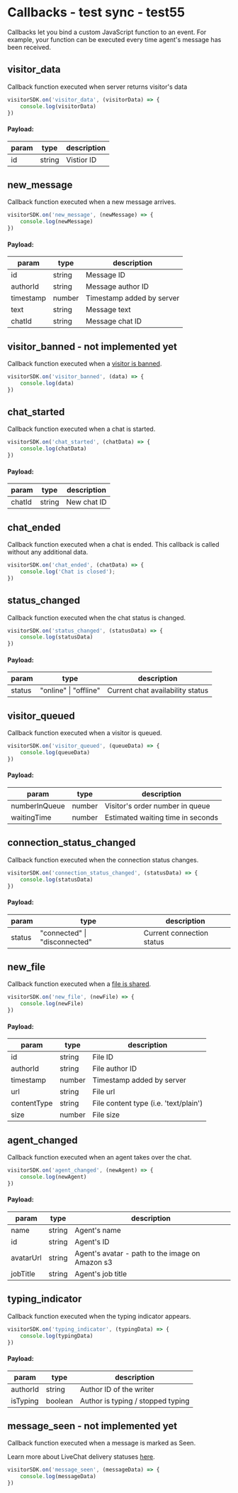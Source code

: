 # Callbacks - test sync - test55

Callbacks let you bind a custom JavaScript function to an event. For example, your function can be executed every time agent's message has been received.

## visitor_data

Callback function executed when server returns visitor's data

```js
visitorSDK.on('visitor_data', (visitorData) => {
    console.log(visitorData)
})
```
#### Payload:

| param | type    | description |
| ----- | ------- | ----------- |
| id    | string  | Vistior ID  |

## new_message

Callback function executed when a new message arrives.

```js
visitorSDK.on('new_message', (newMessage) => {
    console.log(newMessage)
})
```
#### Payload:

| param      | type    | description                   |
| ---------- | ------- | ----------------------------- |
| id         | string  | Message ID                    |
| authorId   | string  | Message author ID             |
| timestamp  | number  | Timestamp added by server     |
| text       | string  | Message text                  |
| chatId     | string  | Message chat ID               |

## visitor_banned - not implemented yet

Callback function executed when a [visitor is banned](https://www.livechatinc.com/features/chat-tools/#Chat-tools-other-features).

```js
visitorSDK.on('visitor_banned', (data) => {
    console.log(data)
})
```


## chat_started

Callback function executed when a chat is started.

```js
visitorSDK.on('chat_started', (chatData) => {
    console.log(chatData)
})
```
#### Payload:

| param  | type    | description |
| ------ | ------- | ----------- |
| chatId | string  | New chat ID |

## chat_ended

Callback function executed when a chat is ended. This callback is called without any additional data.

```js
visitorSDK.on('chat_ended', (chatData) => {
    console.log('Chat is closed');
})
```


## status_changed

Callback function executed when the chat status is changed.

```js
visitorSDK.on('status_changed', (statusData) => {
    console.log(statusData)
})
```

#### Payload:

| param  | type                  | description                      |
| ------ | --------------------- | -------------------------------- |
| status | "online" \| "offline" | Current chat availability status |

## visitor_queued

Callback function executed when a visitor is queued.

```js
visitorSDK.on('visitor_queued', (queueData) => {
    console.log(queueData)
})
```

#### Payload:

| param         | type   | description                       |
| ------------- | ------ | --------------------------------- |
| numberInQueue | number | Visitor's order number in queue   |
| waitingTime   | number | Estimated waiting time in seconds |

## connection_status_changed

Callback function executed when the connection status changes.

```js
visitorSDK.on('connection_status_changed', (statusData) => {
    console.log(statusData)
})
```

#### Payload:

| param  | type                          | description               |
| ------ | ----------------------------- | ------------------------- |
| status | "connected" \| "disconnected" | Current connection status |

## new_file

Callback function executed when a [file is shared](https://www.livechatinc.com/features/chat-tools/#File-sharing).

```js
visitorSDK.on('new_file', (newFile) => {
    console.log(newFile)
})
```

#### Payload:

| param       | type   | description                           |
| ----------- | ------ | ------------------------------------- |
| id          | string | File ID                               |
| authorId    | string | File author ID                        |
| timestamp   | number | Timestamp added by server             |
| url         | string | File url                              |
| contentType | string | File content type (i.e. 'text/plain') |
| size        | number | File size                             |

## agent_changed

Callback function executed when an agent takes over the chat.

```js
visitorSDK.on('agent_changed', (newAgent) => {
    console.log(newAgent)
})
```

#### Payload:

| param     | type    | description                                     |
| --------- | ------- | ----------------------------------------------- |
| name      | string  | Agent's name                                    |
| id        | string  | Agent's ID                                      |
| avatarUrl | string  | Agent's avatar - path to the image on Amazon s3 |
| jobTitle  | string  | Agent's job title                               |

## typing_indicator

Callback function executed when the typing indicator appears.

```js
visitorSDK.on('typing_indicator', (typingData) => {
    console.log(typingData)
})
```

#### Payload:

| param    | type    | description                       |
| -------- | ------- | --------------------------------- |
| authorId | string  | Author ID of the writer           |
| isTyping | boolean | Author is typing / stopped typing |

## message_seen - not implemented yet

Callback function executed when a message is marked as Seen.

Learn more about LiveChat delivery statuses [here](https://www.livechatinc.com/features/chat-tools/#Delivery-status).

```js
visitorSDK.on('message_seen', (messageData) => {
    console.log(messageData)
})
```
